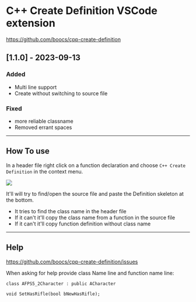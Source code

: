 # C++ Create Definition VSCode extension

https://github.com/boocs/cpp-create-definition

## [1.1.0] - 2023-09-13
### Added
- Multi line support
- Create without switching to source file
### Fixed
- more reliable classname
- Removed errant spaces

-----
## How To use
In a header file right click on a function declaration and choose `C++ Create Definition` in the context menu.

![](https://user-images.githubusercontent.com/62588629/236618169-5e904abd-bafe-4fac-8b2d-67fc72f20173.png)

It'll will try to find/open the source file and paste the Definition skeleton at the bottom.

* It tries to find the class name in the header file
* If it can't it'll copy the class name from a function in the source file
* If it can't it'll copy function definition without class name


---
## Help

https://github.com/boocs/cpp-create-definition/issues

When asking for help provide class Name line and function name line:

```
class AFPS5_2Character : public ACharacter
```

```
void SetHasRifle(bool bNewHasRifle);
```